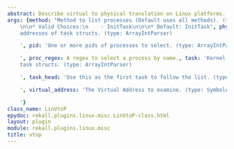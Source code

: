 ```yaml
---
abstract: Describe virtual to physical translation on Linux platforms.
args: {method: "Method to list processes (Default uses all methods). (type: ChoiceArray)\n\
    \n\n* Valid Choices:\n    - InitTask\n\n\n* Default: InitTask", phys_task: 'Physical
    addresses of task structs. (type: ArrayIntParser)

    ', pid: 'One or more pids of processes to select. (type: ArrayIntParser)

    ', proc_regex: A regex to select a process by name., task: 'Kernel addresses of
    task structs. (type: ArrayIntParser)

    ', task_head: 'Use this as the first task to follow the list. (type: IntParser)

    ', virtual_address: 'The Virtual Address to examine. (type: SymbolAddress)

    '}
class_name: LinVtoP
epydoc: rekall.plugins.linux.misc.LinVtoP-class.html
layout: plugin
module: rekall.plugins.linux.misc
title: vtop
---
```

